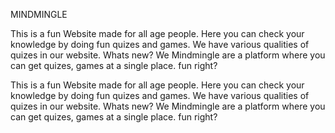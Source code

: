 MINDMINGLE 

This is a fun Website made for all age people. Here you can check your knowledge by doing fun quizes and games.
We have various qualities of quizes in our website.
Whats new? 
We Mindmingle are a platform where you can get quizes, games at a single place. fun right? 

 This is a fun Website made for all age people. Here you can check your knowledge by doing fun quizes and games.
 We have various qualities of quizes in our website.
 Whats new? 
 We Mindmingle are a platform where you can get quizes, games at a single place. fun right? 

